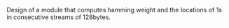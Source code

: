 Design of a module that computes hamming weight and the locations of 1s in consecutive streams of 128bytes.
